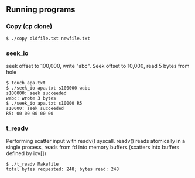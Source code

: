 ## Running programs

### Copy (cp clone)

```console
$ ./copy oldfile.txt newfile.txt 
```

### seek_io
seek offset to 100,000, write "abc". Seek offset to 10,000, read 5 bytes from hole

```console
$ touch apa.txt
$ ./seek_io apa.txt s100000 wabc
s100000: seek succeeded
wabc: wrote 3 bytes
$ ./seek_io apa.txt s10000 R5
s10000: seek succeeded
R5: 00 00 00 00 00
```
### t_readv
Performing scatter input with readv() syscall. readv() reads atomically in a single process, reads from fd into memory buffers (scatters into buffers defined by iov[])

```console
$ ./t_readv Makefile
total bytes requested: 248; bytes read: 248
```
